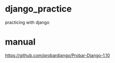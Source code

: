 # django_practice
practicing with django

# manual
https://github.com/probardjango/Probar-Django-1.10 
